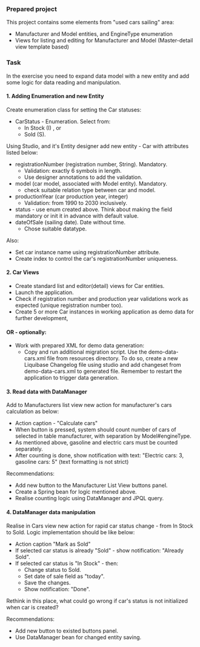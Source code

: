 ### Prepared project
This project contains some elements from "used cars sailing" area:
- Manufacturer and Model entities, and EngineType enumeration
- Views for listing and editing for Manufacturer and Model (Master-detail view template based)

### Task
In the exercise you need to expand data model with a new entity and add some logic for data reading and manipulation.

#### 1. Adding Enumeration and new Entity
Create enumeration class for setting the Car statuses:
- CarStatus - Enumeration. Select from:
    - In Stock (I) , or 
    - Sold (S).

Using Studio, and it's Entity designer add new entity - Car with attributes listed below:
- registrationNumber (registration number, String). Mandatory.
    - Validation: exactly 6 symbols in length.
    - Use designer annotations to add the validation.
- model (car model, associated with Model entity). Mandatory.
    - check suitable relation type between car and model.
- productionYear (car production year, integer)
    - Validation: from 1990 to 2030 inclusively.
- status - use enum created above. Think about making the field mandatory or init it in advance with default value.
- dateOfSale (sailing date). Date without time.
    - Chose suitable datatype.

Also:
- Set car instance name using registrationNumber attribute.
- Create index to control the car's registrationNumber uniqueness.

#### 2. Car Views
- Create standard list and editor(detail) views for Car entities.
- Launch the application.
- Check if registration number and production year validations work as expected (unique registration number too).
- Create 5 or more Car instances in working application as demo data for further development,
#### OR - optionally:
- Work with prepared XML for demo data generation:
    - Copy and run additional migration script. Use the demo-data-cars.xml file from resources directory. To do so, create a new Liquibase Changelog file using studio and add changeset from demo-data-cars.xml to generated file. Remember to restart the application to trigger data generation.

#### 3. Read data with DataManager
Add to Manufacturers list view new action for manufacturer's cars calculation as below:
- Action caption - "Calculate cars"
- When button is pressed, system should count number of cars of selected in table manufacturer, with separation by Model#engineType.
- As mentioned above, gasoline and electric cars must be counted separately.
- After counting is done, show notification with text:
  "Electric cars: 3, gasoline cars: 5" (text formatting is not strict)

Recommendations:
- Add new button to the Manufacturer List View buttons panel.
- Create a Spring bean for logic mentioned above.
- Realise counting logic using DataManager and JPQL query.

#### 4. DataManager data manipulation
Realise in Cars view new action for rapid car status change -  from In Stock to Sold.
Logic implementation should be like below:
- Action caption "Mark as Sold"
- If selected car status is already "Sold" - show notification: "Already Sold".
- If selected car status is "In Stock" - then:
    - Change status to Sold.
    - Set date of sale field as "today".
    - Save the changes.
    - Show notification: "Done".

Rethink in this place, what could go wrong if car's status is not initialized when car is created?

Recommendations:
- Add new button to existed buttons panel.
- Use DataManager bean for changed entity saving.